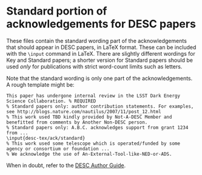 # Standard portion of acknowledgements for DESC papers

These files contain the standard wording part of the acknowledgements that should appear in DESC papers, in LaTeX format.
These can be included with the `\input` command in LaTeX. There are slightly different wordings for Key and Standard papers; a shorter version for Standard papers should be used *only* for publications with strict word-count limits such as letters.

Note that the standard wording is only one part of the acknowledgements. A rough template might be:

```
This paper has undergone internal review in the LSST Dark Energy Science Collaboration. % REQUIRED
% Standard papers only: author contribution statements. For examples, see http://blogs.nature.com/nautilus/2007/11/post_12.html
% This work used TBD kindly provided by Not-A-DESC Member and benefitted from comments by Another Non-DESC person.
% Standard papers only: A.B.C. acknowledges support from grant 1234 from ...
\input{desc-tex/ack/standard}
% This work used some telescope which is operated/funded by some agency or consortium or foundation ...
% We acknowledge the use of An-External-Tool-like-NED-or-ADS.
```

When in doubt, refer to the [DESC Author Guide](https://github.com/LSSTDESC/Author_Guide/raw/compiled/Author_Guide.pdf).
